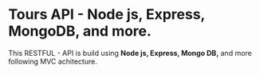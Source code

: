 # Tours API - Node js, Express, MongoDB, and more.

This RESTFUL - API is build using **Node js, Express, Mongo DB,** and more following MVC achitecture.
